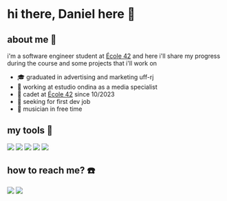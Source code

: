 # hi there, Daniel here 👋

## about me 🥷

 i'm a software engineer student at [École 42](https://42.rio/) and here i'll share my progress during the course and some projects that i'll work on

- 🎓 graduated in advertising and marketing uff-rj
- 🔭 working at estudio ondina as a media specialist
- 📖 cadet at [École 42](https://42.rio/) since 10/2023
- 🔎 seeking for first dev job
- 🎸 musician in free time

## my tools 🧰
<img src="https://img.shields.io/badge/C-00599C?style=for-the-badge&logo=c&logoColor=white"> [<img src="https://img.shields.io/badge/C%2B%2B-00599C?style=for-the-badge&logo=c%2B%2B&logoColor=white">](https://isocpp.org/) [<img src="https://img.shields.io/badge/JavaScript-323330?style=for-the-badge&logo=javascript&logoColor=F7DF1E">](https://developer.oracle.com/ar/javascript/) <img src="https://img.shields.io/badge/HTML5-E34F26?style=for-the-badge&logo=html5&logoColor=white"> <img src="https://img.shields.io/badge/CSS3-1572B6?style=for-the-badge&logo=css3&logoColor=white">

## how to reach me? ☎️
[<img src="https://img.shields.io/badge/LinkedIn-0077B5?style=for-the-badge&logo=linkedin&logoColor=white">](https://www.linkedin.com/in/dwbessa)
[<img src="https://img.shields.io/badge/Gmail-D14836?style=for-the-badge&logo=gmail&logoColor=white">](mailto:danielbessa01@gmail.com)

